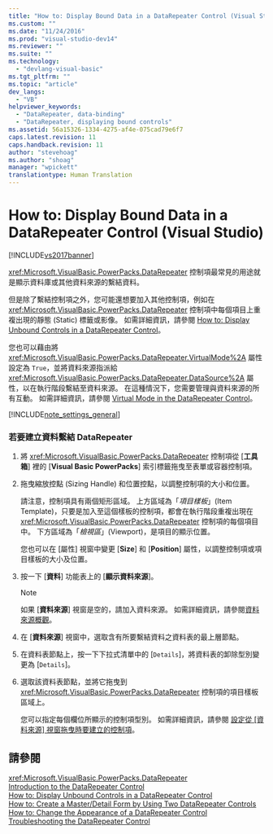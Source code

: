 ```yaml
---
title: "How to: Display Bound Data in a DataRepeater Control (Visual Studio) | Microsoft Docs"
ms.custom: ""
ms.date: "11/24/2016"
ms.prod: "visual-studio-dev14"
ms.reviewer: ""
ms.suite: ""
ms.technology: 
  - "devlang-visual-basic"
ms.tgt_pltfrm: ""
ms.topic: "article"
dev_langs: 
  - "VB"
helpviewer_keywords: 
  - "DataRepeater, data-binding"
  - "DataRepeater, displaying bound controls"
ms.assetid: 56a15326-1334-4275-af4e-075cad79e6f7
caps.latest.revision: 11
caps.handback.revision: 11
author: "stevehoag"
ms.author: "shoag"
manager: "wpickett"
translationtype: Human Translation
---
```

# How to: Display Bound Data in a DataRepeater Control (Visual Studio)
[!INCLUDE[vs2017banner](../../../csharp/includes/vs2017banner.md)]

<xref:Microsoft.VisualBasic.PowerPacks.DataRepeater> 控制項最常見的用途就是顯示資料庫或其他資料來源的繫結資料。  
  
 但是除了繫結控制項之外，您可能還想要加入其他控制項，例如在 <xref:Microsoft.VisualBasic.PowerPacks.DataRepeater> 控制項中每個項目上重複出現的靜態 \(Static\) 標籤或影像。  如需詳細資訊，請參閱 [How to: Display Unbound Controls in a DataRepeater Control](../../../visual-basic/developing-apps/windows-forms/how-to-display-unbound-controls-in-a-datarepeater-control-visual-studio.md)。  
  
 您也可以藉由將 <xref:Microsoft.VisualBasic.PowerPacks.DataRepeater.VirtualMode%2A> 屬性設定為 `True`，並將資料來源指派給 <xref:Microsoft.VisualBasic.PowerPacks.DataRepeater.DataSource%2A> 屬性，以在執行階段繫結至資料來源。  在這種情況下，您需要管理與資料來源的所有互動。  如需詳細資訊，請參閱 [Virtual Mode in the DataRepeater Control](../../../visual-basic/developing-apps/windows-forms/virtual-mode-in-the-datarepeater-control-visual-studio.md)。  
  
 [!INCLUDE[note_settings_general](../../../csharp/language-reference/compiler-messages/includes/note_settings_general_md.md)]  
  
### 若要建立資料繫結 DataRepeater  
  
1.  將 <xref:Microsoft.VisualBasic.PowerPacks.DataRepeater> 控制項從 \[**工具箱**\] 裡的 \[**Visual Basic PowerPacks**\] 索引標籤拖曳至表單或容器控制項。  
  
2.  拖曳縮放控點 \(Sizing Handle\) 和位置控點，以調整控制項的大小和位置。  
  
     請注意，控制項具有兩個矩形區域。  上方區域為「*項目樣板*」\(Item Template\)，只要是加入至這個樣板的控制項，都會在執行階段重複出現在 <xref:Microsoft.VisualBasic.PowerPacks.DataRepeater> 控制項的每個項目中。  下方區域為「*檢視區*」\(Viewport\)，是項目的顯示位置。  
  
     您也可以在 \[屬性\] 視窗中變更 \[**Size**\] 和 \[**Position**\] 屬性，以調整控制項或項目樣板的大小及位置。  
  
3.  按一下 \[**資料**\] 功能表上的 \[**顯示資料來源**\]。  
  
    > [!NOTE]
    >  如果 \[**資料來源**\] 視窗是空的，請加入資料來源。  如需詳細資訊，請參閱[資料來源概觀](/visual-studio/data-tools/add-new-data-sources)。  
  
4.  在 \[**資料來源**\] 視窗中，選取含有所要繫結資料之資料表的最上層節點。  
  
5.  在資料表節點上，按一下下拉式清單中的 \[`Details`\]，將資料表的卸除型別變更為 \[`Details`\]。  
  
6.  選取該資料表節點，並將它拖曳到 <xref:Microsoft.VisualBasic.PowerPacks.DataRepeater> 控制項的項目樣板區域上。  
  
     您可以指定每個欄位所顯示的控制項型別。  如需詳細資訊，請參閱 [設定從 \[資料來源\] 視窗拖曳時要建立的控制項](../Topic/Set%20the%20control%20to%20be%20created%20when%20dragging%20from%20the%20Data%20Sources%20window.md)。  
  
## 請參閱  
 <xref:Microsoft.VisualBasic.PowerPacks.DataRepeater>   
 [Introduction to the DataRepeater Control](../../../visual-basic/developing-apps/windows-forms/introduction-to-the-datarepeater-control-visual-studio.md)   
 [How to: Display Unbound Controls in a DataRepeater Control](../../../visual-basic/developing-apps/windows-forms/how-to-display-unbound-controls-in-a-datarepeater-control-visual-studio.md)   
 [How to: Create a Master\/Detail Form by Using Two DataRepeater Controls](../../../visual-basic/developing-apps/windows-forms/how-to-create-a-master-detail-form-by-using-two-datarepeater-controls.md)   
 [How to: Change the Appearance of a DataRepeater Control](../../../visual-basic/developing-apps/windows-forms/how-to-change-the-appearance-of-a-datarepeater-control-visual-studio.md)   
 [Troubleshooting the DataRepeater Control](../../../visual-basic/developing-apps/windows-forms/troubleshooting-the-datarepeater-control-visual-studio.md)